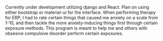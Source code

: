 Currently under development utilizing django and React. Plan on using either bootstrap or material-ui for the interface. When performing therapy for ERP, I had to rate certain things that caused me anxiety on a scale from 1-10, and then tackle the more anxiety-inducing things first through certain exposure methods. This program is meant to help me and others with obsesive compulsive disorder perform certain exposures.
